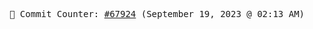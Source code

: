 <p align="center">
    <samp>
        📮 Commit Counter: <a href="https://github.com/Javascript-void0/Javascript-void0/commits/main">#67924</a> (September 19, 2023 @ 02:13 AM)
    </samp>
</p>